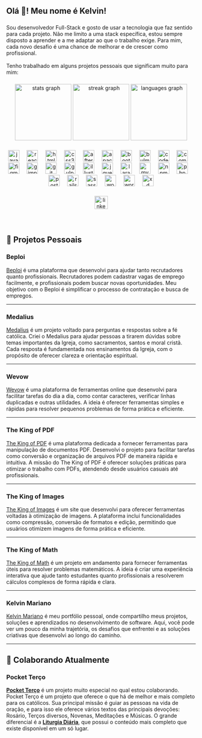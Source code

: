 
<h2  align="left">Olá 👋! Meu nome é Kelvin!</h2>

  

###

  

<p  align="left">Sou desenvolvedor Full-Stack e gosto de usar a tecnologia que faz sentido para cada projeto. Não me limito a uma stack específica, estou sempre disposto a aprender e a me adaptar ao que o trabalho exige. Para mim, cada novo desafio é uma chance de melhorar e de crescer como profissional.<br><br>Tenho trabalhado em alguns projetos pessoais que significam muito para mim:</p>

  

###

  

<div  align="center">

<img  src="https://github-readme-stats.vercel.app/api?username=kelvin-mariano&hide_title=false&hide_rank=false&show_icons=true&include_all_commits=true&count_private=true&disable_animations=false&theme=dracula&locale=pt-br&hide_border=false"  height="150"  alt="stats graph"  />

<img  src="https://streak-stats.demolab.com?user=kelvin-mariano&locale=pt-br&mode=daily&theme=dracula&hide_border=false&border_radius=5"  height="150"  alt="streak graph"  />

<img  src="https://github-readme-stats.vercel.app/api/top-langs?username=kelvin-mariano&locale=pt-br&hide_title=false&layout=compact&card_width=320&langs_count=5&theme=dracula&hide_border=false"  height="150"  alt="languages graph"  />

</div>

  

###

  

<div  align="center">

<img  src="https://cdn.jsdelivr.net/gh/devicons/devicon/icons/javascript/javascript-original.svg"  height="30"  alt="javascript logo"  />

<img  width="12"  />

<img  src="https://cdn.jsdelivr.net/gh/devicons/devicon/icons/react/react-original.svg"  height="30"  alt="react logo"  />

<img  width="12"  />

<img  src="https://cdn.jsdelivr.net/gh/devicons/devicon/icons/html5/html5-original.svg"  height="30"  alt="html5 logo"  />

<img  width="12"  />

<img  src="https://cdn.jsdelivr.net/gh/devicons/devicon/icons/css3/css3-original.svg"  height="30"  alt="css3 logo"  />

<img  width="12"  />

<img  src="https://cdn.jsdelivr.net/gh/devicons/devicon/icons/aftereffects/aftereffects-original.svg"  height="30"  alt="aftereffects logo"  />

<img  width="12"  />

<img  src="https://cdn.jsdelivr.net/gh/devicons/devicon/icons/apache/apache-original.svg"  height="30"  alt="apache logo"  />

<img  width="12"  />

<img  src="https://cdn.jsdelivr.net/gh/devicons/devicon/icons/bootstrap/bootstrap-original.svg"  height="30"  alt="bootstrap logo"  />

<img  width="12"  />

<img  src="https://cdn.jsdelivr.net/gh/devicons/devicon/icons/bulma/bulma-plain.svg"  height="30"  alt="bulma logo"  />

<img  width="12"  />

<img  src="https://cdn.jsdelivr.net/gh/devicons/devicon/icons/codeigniter/codeigniter-plain.svg"  height="30"  alt="codeigniter logo"  />

<img  width="12"  />

<img  src="https://cdn.jsdelivr.net/gh/devicons/devicon/icons/composer/composer-original.svg"  height="30"  alt="composer logo"  />

<img  width="12"  />

<img  src="https://cdn.jsdelivr.net/gh/devicons/devicon/icons/figma/figma-original.svg"  height="30"  alt="figma logo"  />

<img  width="12"  />

<img  src="https://cdn.jsdelivr.net/gh/devicons/devicon/icons/gimp/gimp-original.svg"  height="30"  alt="gimp logo"  />

<img  width="12"  />

<img  src="https://cdn.jsdelivr.net/gh/devicons/devicon/icons/git/git-original.svg"  height="30"  alt="git logo"  />

<img  width="12"  />

<img  src="https://cdn.jsdelivr.net/gh/devicons/devicon/icons/gulp/gulp-plain.svg"  height="30"  alt="gulp logo"  />

<img  width="12"  />

<img  src="https://cdn.jsdelivr.net/gh/devicons/devicon/icons/illustrator/illustrator-plain.svg"  height="30"  alt="illustrator logo"  />

<img  width="12"  />

<img  src="https://cdn.jsdelivr.net/gh/devicons/devicon/icons/jquery/jquery-original.svg"  height="30"  alt="jquery logo"  />

<img  width="12"  />

<img  src="https://cdn.jsdelivr.net/gh/devicons/devicon/icons/laravel/laravel-original.svg"  height="30"  alt="laravel logo"  />

<img  width="12"  />

<img  src="https://cdn.jsdelivr.net/gh/devicons/devicon/icons/mysql/mysql-original.svg"  height="30"  alt="mysql logo"  />

<img  width="12"  />

<img  src="https://cdn.jsdelivr.net/gh/devicons/devicon/icons/npm/npm-original-wordmark.svg"  height="30"  alt="npm logo"  />

<img  width="12"  />

<img  src="https://cdn.jsdelivr.net/gh/devicons/devicon/icons/php/php-original.svg"  height="30"  alt="php logo"  />

<img  width="12"  />

<img  src="https://cdn.jsdelivr.net/gh/devicons/devicon/icons/postgresql/postgresql-original.svg"  height="30"  alt="postgresql logo"  />

<img  width="12"  />

<img  src="https://cdn.jsdelivr.net/gh/devicons/devicon/icons/rails/rails-original-wordmark.svg"  height="30"  alt="rails logo"  />

<img  width="12"  />

<img  src="https://cdn.jsdelivr.net/gh/devicons/devicon/icons/sass/sass-original.svg"  height="30"  alt="sass logo"  />

<img  width="12"  />

<img  src="https://cdn.jsdelivr.net/gh/devicons/devicon/icons/woocommerce/woocommerce-original.svg"  height="30"  alt="woocommerce logo"  />

<img  width="12"  />

<img  src="https://cdn.jsdelivr.net/gh/devicons/devicon/icons/wordpress/wordpress-original.svg"  height="30"  alt="wordpress logo"  />

<img  width="12"  />

<img  src="https://cdn.jsdelivr.net/gh/devicons/devicon/icons/xd/xd-plain.svg"  height="30"  alt="xd logo"  />

</div>

  

###

  

<div  align="center">

<a  href="https://www.linkedin.com/in/kelvin-mariano/"  target="_blank">

<img  src="https://img.shields.io/static/v1?message=LinkedIn&logo=linkedin&label=&color=0077B5&logoColor=white&labelColor=&style=for-the-badge"  height="35"  alt="linkedin logo"  />

</a>

</div>

  

###

  

<br  clear="both">


## 🔭 Projetos Pessoais

### **Beploi**  
[Beploi](https://beploi.com) é uma plataforma que desenvolvi para ajudar tanto recrutadores quanto profissionais. Recrutadores podem cadastrar vagas de emprego facilmente, e profissionais podem buscar novas oportunidades. Meu objetivo com o Beploi é simplificar o processo de contratação e busca de empregos.

---

### **Medalius**  
[Medalius](https://medalius.com.br) é um projeto voltado para perguntas e respostas sobre a fé católica. Criei o Medalius para ajudar pessoas a tirarem dúvidas sobre temas importantes da Igreja, como sacramentos, santos e moral cristã. Cada resposta é fundamentada nos ensinamentos da Igreja, com o propósito de oferecer clareza e orientação espiritual.

---

### **Wevow**  
[Wevow](https://wevow.com.br) é uma plataforma de ferramentas online que desenvolvi para facilitar tarefas do dia a dia, como contar caracteres, verificar linhas duplicadas e outras utilidades. A ideia é oferecer ferramentas simples e rápidas para resolver pequenos problemas de forma prática e eficiente.

---

### **The King of PDF**  
[The King of PDF](https://thekingofpdf.com) é uma plataforma dedicada a fornecer ferramentas para manipulação de documentos PDF. Desenvolvi o projeto para facilitar tarefas como conversão e organização de arquivos PDF de maneira rápida e intuitiva. A missão do The King of PDF é oferecer soluções práticas para otimizar o trabalho com PDFs, atendendo desde usuários casuais até profissionais.

---

### **The King of Images**  
[The King of Images](https://thekingofimages.com/) é um site que desenvolvi para oferecer ferramentas voltadas à otimização de imagens. A plataforma inclui funcionalidades como compressão, conversão de formatos e edição, permitindo que usuários otimizem imagens de forma prática e eficiente.

---

### **The King of Math**  
[The King of Math](https://thekingofmath.com/) é um projeto em andamento para fornecer ferramentas úteis para resolver problemas matemáticos. A ideia é criar uma experiência interativa que ajude tanto estudantes quanto profissionais a resolverem cálculos complexos de forma rápida e clara.

---
### **Kelvin Mariano**  
[Kelvin Mariano](https://kelvin-mariano.com) é meu portfólio pessoal, onde compartilho meus projetos, soluções e aprendizados no desenvolvimento de software. Aqui, você pode ver um pouco da minha trajetória, os desafios que enfrentei e as soluções criativas que desenvolvi ao longo do caminho.

---

## 🤝 Colaborando Atualmente

### **Pocket Terço**  
[**Pocket Terço**](https://pocketterco.com.br) é um projeto muito especial no qual estou colaborando. Pocket Terço é um projeto que oferece o que há de melhor e mais completo para os católicos. Sua principal missão é guiar as pessoas na vida de oração, e para isso ele oferece vários textos das principais devoções: Rosário, Terços diversos, Novenas, Meditações e Músicas. O grande diferencial é a [**Liturgia Diária**](https://pocketterco.com.br/liturgia), que possui o conteúdo mais completo que existe disponível em um só lugar.
